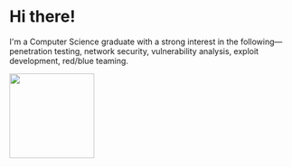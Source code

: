 # Hi there!


I'm a Computer Science graduate with a strong interest in the following— 
penetration testing, network security, vulnerability analysis, exploit development, red/blue teaming.

<img src="https://i.imgur.com/3BVx67n.gif" width="150"/>
<!-- ![metrics](https://metrics.lecoq.io/jeroldcamacho?template=classic&config.timezone=Asia%2FSingapore) -->
